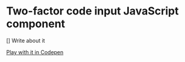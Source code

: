 # Two-factor code input JavaScript component

[] Write about it

[Play with it in Codepen](https://codepen.io/claudiabdm/pen/XWgrqGr?editors=1111)
